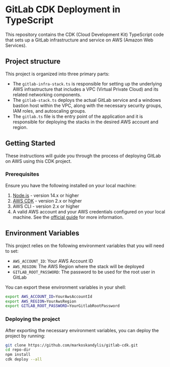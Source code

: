 # GitLab CDK Deployment in TypeScript

This repository contains the CDK (Cloud Development Kit) TypeScript code that sets up a GitLab infrastructure and service on AWS (Amazon Web Services).

## Project structure

This project is organized into three primary parts:
- The `gitlab-infra-stack.ts` is responsible for setting up the underlying AWS infrastructure that includes a VPC (Virtual Private Cloud) and its related networking components.
- The `gitlab-stack.ts` deploys the actual GitLab service and a windows bastion host within the VPC, along with the necessary security groups, IAM roles, and autoscaling groups.
- The `gitlab.ts` file is the entry point of the application and it is responsible for deploying the stacks in the desired AWS account and region.

## Getting Started

These instructions will guide you through the process of deploying GitLab on AWS using this CDK project.

### Prerequisites

Ensure you have the following installed on your local machine:

1. [Node.js](https://nodejs.org/) - version 14.x or higher
2. [AWS CDK](https://docs.aws.amazon.com/cdk/latest/guide/getting_started.html) - version 2.x or higher
3. AWS CLI - version 2.x or higher
4. A valid AWS account and your AWS credentials configured on your local machine. See the [official guide](https://docs.aws.amazon.com/cli/latest/userguide/cli-configure-files.html) for more information.

## Environment Variables

This project relies on the following environment variables that you will need to set:

- `AWS_ACCOUNT_ID`: Your AWS Account ID
- `AWS_REGION`: The AWS Region where the stack will be deployed
- `GITLAB_ROOT_PASSWORD`: The password to be used for the root user in GitLab

You can export these environment variables in your shell:

```bash
export AWS_ACCOUNT_ID=YourAwsAccountId
export AWS_REGION=YourAwsRegion
export GITLAB_ROOT_PASSWORD=YourGitlabRootPassword
```
### Deploying the project

After exporting the necessary environment variables, you can deploy the project by running:

```bash
git clone https://github.com/markoskandylis/gitlab-cdk.git
cd repo-dir
npm install
cdk deploy --all
```
